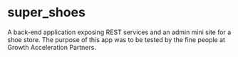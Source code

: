 # super_shoes
A back-end application exposing REST services and an admin mini site for a shoe store. The purpose of this app was to be tested by the fine people at Growth Acceleration Partners.
